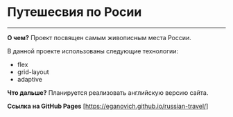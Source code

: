 # Путешесвия по Росии
------
**О чем?**
Проект посвящен самым живописным места России.

В данной проекте использованы следующие технологии:
* flex
* grid-layout
* adaptive

**Что дальше?**
Планируется реализовать английскую версию сайта.

**Ссылка на GitHub Pages**
[https://eganovich.github.io/russian-travel/]